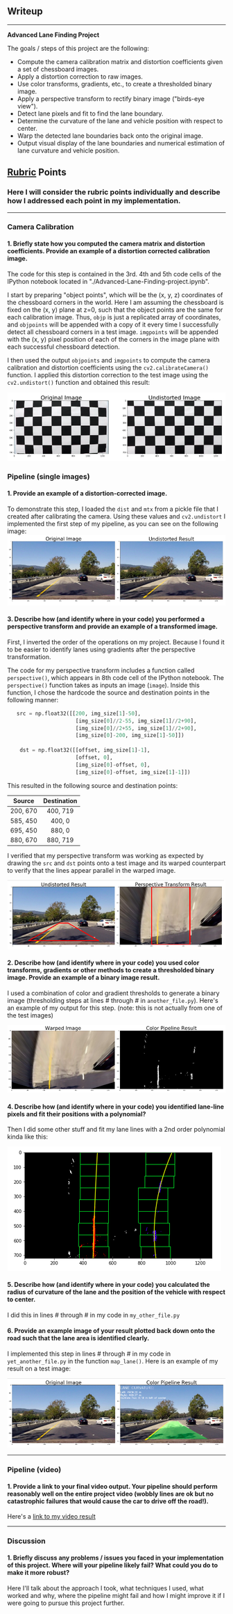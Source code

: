 ## Writeup

---

**Advanced Lane Finding Project**

The goals / steps of this project are the following:

* Compute the camera calibration matrix and distortion coefficients given a set of chessboard images.
* Apply a distortion correction to raw images.
* Use color transforms, gradients, etc., to create a thresholded binary image.
* Apply a perspective transform to rectify binary image ("birds-eye view").
* Detect lane pixels and fit to find the lane boundary.
* Determine the curvature of the lane and vehicle position with respect to center.
* Warp the detected lane boundaries back onto the original image.
* Output visual display of the lane boundaries and numerical estimation of lane curvature and vehicle position.

[//]: # (Image References)

[image1]: ./output/calibrate.png "Calibrate"
[image2]: ./output/undistort.png "Road Transformed"
[image3]: ./output/perspective.png "Warp example"
[image4]: ./output/colorpipeline.png "Binary"
[image5]: ./output/slidingwindow.png "Fit Visual"
[image6]: ./output/result.png "Output"
[video1]: ./output/project_video_output.mp4 "Video"

## [Rubric](https://review.udacity.com/#!/rubrics/571/view) Points

### Here I will consider the rubric points individually and describe how I addressed each point in my implementation.  

---

### Camera Calibration

#### 1. Briefly state how you computed the camera matrix and distortion coefficients. Provide an example of a distortion corrected calibration image.

The code for this step is contained in the 3rd. 4th and 5th code cells of the IPython notebook located in "./Advanced-Lane-Finding-project.ipynb". 

I start by preparing "object points", which will be the (x, y, z) coordinates of the chessboard corners in the world. Here I am assuming the chessboard is fixed on the (x, y) plane at z=0, such that the object points are the same for each calibration image.  Thus, `objp` is just a replicated array of coordinates, and `objpoints` will be appended with a copy of it every time I successfully detect all chessboard corners in a test image.  `imgpoints` will be appended with the (x, y) pixel position of each of the corners in the image plane with each successful chessboard detection.  

I then used the output `objpoints` and `imgpoints` to compute the camera calibration and distortion coefficients using the `cv2.calibrateCamera()` function.  I applied this distortion correction to the test image using the `cv2.undistort()` function and obtained this result: 

![alt text][image1]

### Pipeline (single images)

#### 1. Provide an example of a distortion-corrected image.

To demonstrate this step, I loaded the `dist` and `mtx` from a pickle file that I created after calibrating the camera. Using these values and `cv2.undistort` I implemented the first step of my pipeline, as you can see on the following image:
![alt text][image2]

#### 3. Describe how (and identify where in your code) you performed a perspective transform and provide an example of a transformed image.

First, I inverted the order of the operations on my project. Because I found it to be easier to identify lanes using gradients after the perspective transformation.

The code for my perspective transform includes a function called `perspective()`, which appears in 8th code cell of the IPython notebook.  The `perspective()` function takes as inputs an image (`image`).  Inside this function, I chose the hardcode the source and destination points in the following manner:

```python
   src = np.float32([[200, img_size[1]-50],
                      [img_size[0]//2-55, img_size[1]//2+90],
                      [img_size[0]//2+55, img_size[1]//2+90],
                      [img_size[0]-200, img_size[1]-50]])

    dst = np.float32([[offset, img_size[1]-1],
                      [offset, 0],
                      [img_size[0]-offset, 0],
                      [img_size[0]-offset, img_size[1]-1]])
```

This resulted in the following source and destination points:

| Source        | Destination   | 
|:-------------:|:-------------:| 
| 200, 670      | 400, 719      | 
| 585, 450      | 400, 0        |
| 695, 450      | 880, 0        |
| 880, 670      | 880, 719      |

I verified that my perspective transform was working as expected by drawing the `src` and `dst` points onto a test image and its warped counterpart to verify that the lines appear parallel in the warped image.

![alt text][image3]

#### 2. Describe how (and identify where in your code) you used color transforms, gradients or other methods to create a thresholded binary image.  Provide an example of a binary image result.

I used a combination of color and gradient thresholds to generate a binary image (thresholding steps at lines # through # in `another_file.py`).  Here's an example of my output for this step.  (note: this is not actually from one of the test images)

![alt text][image4]


#### 4. Describe how (and identify where in your code) you identified lane-line pixels and fit their positions with a polynomial?

Then I did some other stuff and fit my lane lines with a 2nd order polynomial kinda like this:

![alt text][image5]

#### 5. Describe how (and identify where in your code) you calculated the radius of curvature of the lane and the position of the vehicle with respect to center.

I did this in lines # through # in my code in `my_other_file.py`

#### 6. Provide an example image of your result plotted back down onto the road such that the lane area is identified clearly.

I implemented this step in lines # through # in my code in `yet_another_file.py` in the function `map_lane()`.  Here is an example of my result on a test image:

![alt text][image6]

---

### Pipeline (video)

#### 1. Provide a link to your final video output.  Your pipeline should perform reasonably well on the entire project video (wobbly lines are ok but no catastrophic failures that would cause the car to drive off the road!).

Here's a [link to my video result](./project_video.mp4)

---

### Discussion

#### 1. Briefly discuss any problems / issues you faced in your implementation of this project.  Where will your pipeline likely fail?  What could you do to make it more robust?

Here I'll talk about the approach I took, what techniques I used, what worked and why, where the pipeline might fail and how I might improve it if I were going to pursue this project further.  
